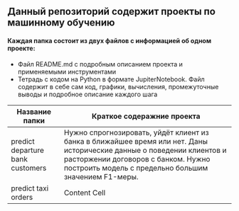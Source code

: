 ## Данный репозиторий содержит проекты по машинному обучению

#### Каждая папка состоит из двух файлов с информацией об одном проекте:
- Файл README.md с подробным описанием проекта и применяемыми инструментами
- Тетрадь с кодом на Python в формате JupiterNotebook. Файл содержит в себе сам код, графики, вычисления, промежуточные выводы и подробное описание каждого шага 
 
 Название папки                      | Краткое содеражние проекта
-------------                        | -------------
predict departure bank customers     | Нужно спрогнозировать, уйдёт клиент из банка в ближайшее время или нет. Даны исторические данные о поведении клиентов и                                                   расторжении договоров с банком. Нужно построить модель с предельно большим значением F1-меры.
predict taxi orders                  | Content Cell
